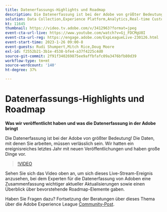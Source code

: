 ```yaml
---
title: Datenerfassungs-Highlights und Roadmap
description: Die Datenerfassung ist bei der Adobe von größter Bedeutung! Die Daten, mit denen Sie arbeiten, müssen verlässlich sein. Wir hatten ein ereignisreiches letztes Jahr mit neuen Veröffentlichungen und haben große Dinge vor.
solution: Data Collection,Experience Platform,Analytics,Real-time Customer Data Platform,Customer Journey Analytics
kt: 11645
thumbnail: https://video.tv.adobe.com/v/3412963?format=jpeg
event-cta-url-live: https://www.youtube.com/watch?v=Gj_FDCMgU8I
event-cta-url-reg: https://engage.adobe.com/ExpLeagueLive-230126.html
event-start-time: 2023-1-26 09:00-8
event-guests: Rudi Shumpert,Mitch Rice,Doug Moore
exl-id: f2552b21-3b1e-4538-bfe4-a37f4225c4d0
source-git-commit: 2f91f340269875ee9affbfafc09a3476bfb80d39
workflow-type: tm+mt
source-wordcount: '140'
ht-degree: 37%

---
```


# Datenerfassungs-Highlights und Roadmap

**Was wir veröffentlicht haben und was die Datenerfassung in der Adobe bringt**

Die Datenerfassung ist bei der Adobe von größter Bedeutung! Die Daten, mit denen Sie arbeiten, müssen verlässlich sein. Wir hatten ein ereignisreiches letztes Jahr mit neuen Veröffentlichungen und haben große Dinge vor.

>[!VIDEO](https://video.tv.adobe.com/v/3412963/?quality=12&learn=on)

Sehen Sie sich das Video oben an, um sich dieses Live-Stream-Ereignis anzusehen, bei dem Experten für die Datenerfassung von Adoben eine Zusammenfassung wichtiger aktueller Aktualisierungen sowie einen Überblick über bevorstehende Roadmap-Elemente gaben.

Haben Sie Fragen dazu? Fortsetzung der Beratungen über dieses Thema über die Adobe Experience League [Community-Post](https://experienceleaguecommunities.adobe.com/t5/adobe-experience-platform-launch/experience-league-live-post-session-discussion-data-collection/m-p/569923#M316).
